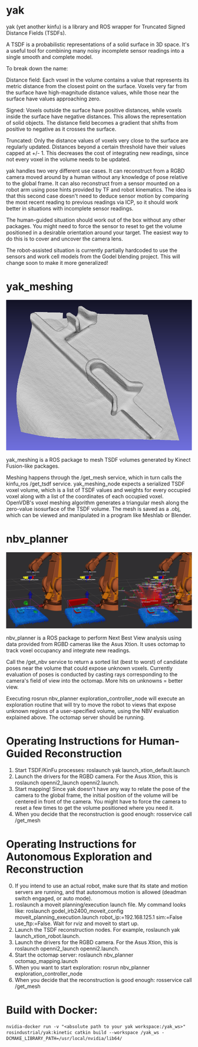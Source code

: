 # yak

yak (yet another kinfu) is a library and ROS wrapper for Truncated Signed Distance Fields (TSDFs).

A TSDF is a probabilistic representations of a solid surface in 3D space. It's a useful tool for combining many noisy incomplete sensor readings into a single smooth and complete model.

To break down the name:

Distance field: Each voxel in the volume contains a value that represents its metric distance from the closest point on the surface. Voxels very far from the surface have high-magnitude distance values, while those near the surface have values approaching zero.

Signed: Voxels outside the surface have positive distances, while voxels inside the surface have negative distances. This allows the representation of solid objects. The distance field becomes a gradient that shifts from positive to negative as it crosses the surface.

Truncated: Only the distance values of voxels very close to the surface are regularly updated. Distances beyond a certain threshold have their values capped at +/- 1. This decreases the cost of integrating new readings, since not every voxel in the volume needs to be updated.

yak handles two very different use cases. It can reconstruct from a RGBD camera moved around by a human without any knowledge of pose relative to the global frame. It can also reconstruct from a sensor mounted on a robot arm using pose hints provided by TF and robot kinematics. The idea is that this second case doesn't need to deduce sensor motion by comparing the most recent reading to previous readings via ICP, so it should work better in situations with incomplete sensor readings.

The human-guided situation should work out of the box without any other packages. You might need to force the sensor to reset to get the volume positioned in a desirable orientation around your target. The easiest way to do this is to cover and uncover the camera lens.

The robot-assisted situation is currently partially hardcoded to use the sensors and work cell models from the Godel blending project. This will change soon to make it more generalized!

# yak_meshing
![Aluminum part reconstructed with yak and meshed with yak_meshing](/aluminum_channel_mesh.png)

yak_meshing is a ROS package to mesh TSDF volumes generated by Kinect Fusion-like packages.

Meshing happens through the /get_mesh service, which in turn calls the kinfu_ros /get_tsdf service. yak_meshing_node expects a serialized TSDF voxel volume, which is a list of TSDF values and weights for every occupied voxel along with a list of the coordinates of each occupied voxel. OpenVDB's voxel meshing algorithm generates a triangular mesh along the zero-value isosurface of the TSDF volume. The mesh is saved as a .obj, which can be viewed and manipulated in a program like Meshlab or Blender.

# nbv_planner
![Candidate poses generated and evaluated by nbv_planner](/exploration_cycle.png)

nbv_planner is a ROS package to perform Next Best View analysis using data provided from RGBD cameras like the Asus Xtion. It uses octomap to track voxel occupancy and integrate new readings.

Call the /get_nbv service to return a sorted list (best to worst) of candidate poses near the volume that could expose unknown voxels. Currently evaluation of poses is conducted by casting rays corresponding to the camera's field of view into the octomap. More hits on unknowns = better view.

Executing rosrun nbv_planner exploration_controller_node will execute an exploration routine that will try to move the robot to views that expose unknown regions of a user-specified volume, using the NBV evaluation explained above. The octomap server should be running.

# Operating Instructions for Human-Guided Reconstruction
1. Start TSDF/KinFu processes: roslaunch yak launch_xtion_default.launch
2. Launch the drivers for the RGBD camera. For the Asus Xtion, this is roslaunch openni2_launch openni2.launch.
3. Start mapping! Since yak doesn't have any way to relate the pose of the camera to the global frame, the initial position of the volume will be centered in front of the camera. You might have to force the camera to reset a few times to get the volume positioned where you need it.
4. When you decide that the reconstruction is good enough: rosservice call /get_mesh

# Operating Instructions for Autonomous Exploration and Reconstruction
0. If you intend to use an actual robot, make sure that its state and motion servers are running, and that autonomous motion is allowed (deadman switch engaged, or auto mode).
1. roslaunch a moveit planning/execution launch file. My command looks like: roslaunch godel_irb2400_moveit_config moveit_planning_execution.launch robot_ip:=192.168.125.1 sim:=False use_ftp:=False. Wait for rviz and moveit to start up.
2. Launch the TSDF reconstruction nodes. For example, roslaunch yak launch_xtion_robot.launch.
3. Launch the drivers for the RGBD camera. For the Asus Xtion, this is roslaunch openni2_launch openni2.launch.
4. Start the octomap server: roslaunch nbv_planner octomap_mapping.launch
5. When you want to start exploration: rosrun nbv_planner exploration_controller_node 
6. When you decide that the reconstruction is good enough: rosservice call /get_mesh

# Build with Docker:
```
nvidia-docker run -v "<absolute path to your yak workspace:/yak_ws>" rosindustrial/yak:kinetic catkin build --workspace /yak_ws -DCMAKE_LIBRARY_PATH=/usr/local/nvidia/lib64/
```
